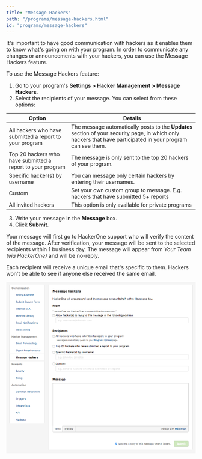 ```yaml
---
title: "Message Hackers"
path: "/programs/message-hackers.html"
id: "programs/message-hackers"
---
```


It's important to have good communication with hackers as it enables them to know what's going on with your program. In order to communicate any changes or announcements with your hackers, you can use the Message Hackers feature.

To use the Message Hackers feature:
1. Go to your program's **Settings > Hacker Management > Message Hackers**.
2. Select the recipients of your message. You can select from these options:

Option | Details
------ | -------
All hackers who have submitted a report to your program | The message automatically posts to the **Updates** section of your security page, in which only hackers that have participated in your program can see them.
Top 20 hackers who have submitted a report to your program | The message is only sent to the top 20 hackers of your program.
Specific hacker(s) by username | You can message only certain hackers by entering their usernames.
Custom | Set your own custom group to message. E.g. hackers that have submitted 5+ reports
All invited hackers | This option is only available for private programs

3. Write your message in the **Message** box.
4. Click **Submit**.

Your message will first go to HackerOne support who will verify the content of the message. After verification, your message will be sent to the selected recipients within 1 business day. The message will appear from *Your Team (via HackerOne)* and will be no-reply.

Each recipient will receive a unique email that's specific to them. Hackers won't be able to see if anyone else received the same email.

![Communicate with hackers3](./images/communicate-with-hackers2.png)
